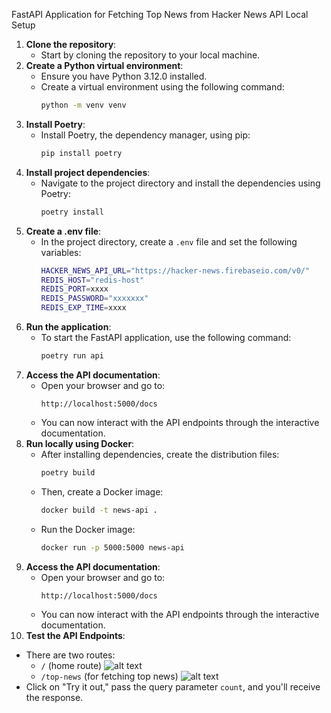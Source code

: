FastAPI Application for Fetching Top News from Hacker News API
Local Setup
1. **Clone the repository**:
   - Start by cloning the repository to your local machine.
2. **Create a Python virtual environment**:
   - Ensure you have Python 3.12.0 installed.
   - Create a virtual environment using the following command:
     ```bash
     python -m venv venv
     ```
3. **Install Poetry**:
   - Install Poetry, the dependency manager, using pip:
     ```bash
     pip install poetry
     ```
4. **Install project dependencies**:
   - Navigate to the project directory and install the dependencies using Poetry:
     ```bash
     poetry install
     ```
5. **Create a .env file**:
   - In the project directory, create a `.env` file and set the following variables:
     ```bash
     HACKER_NEWS_API_URL="https://hacker-news.firebaseio.com/v0/"
     REDIS_HOST="redis-host"
     REDIS_PORT=xxxx
     REDIS_PASSWORD="xxxxxxx"
     REDIS_EXP_TIME=xxxx
     ```
6. **Run the application**:
   - To start the FastAPI application, use the following command:
     ```bash
     poetry run api
     ```
7. **Access the API documentation**:
   - Open your browser and go to:
     ```
     http://localhost:5000/docs
     ```
   - You can now interact with the API endpoints through the interactive documentation.
8. **Run locally using Docker**:
   - After installing dependencies, create the distribution files:
     ```bash
     poetry build
     ```
   - Then, create a Docker image:
     ```bash
     docker build -t news-api .
     ```
   - Run the Docker image:
     ```bash
     docker run -p 5000:5000 news-api
     ```
9. **Access the API documentation**:
   - Open your browser and go to:
     ```
     http://localhost:5000/docs
     ```
   - You can now interact with the API endpoints through the interactive documentation.
10. **Test the API Endpoints**:
   - There are two routes:
     - `/` (home route)
       ![alt text](image-2.png)
     - `/top-news` (for fetching top news)
       ![alt text](image-3.png)
   - Click on "Try it out," pass the query parameter `count`, and you'll receive the response.
